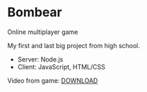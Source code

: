 # Bombear
Online multiplayer game

My first and last big project from high school.

- Server: Node.js
- Client: JavaScript, HTML/CSS

Video from game: [DOWNLOAD](https://raw.githubusercontent.com/benkosa/Bombear/master/sample_video_of_game.mp4)
